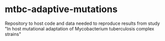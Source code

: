 # mtbc-adaptive-mutations
Repository to host code and data needed to reproduce results from study "In host mutational adaptation of Mycobacterium tuberculosis complex strains"
